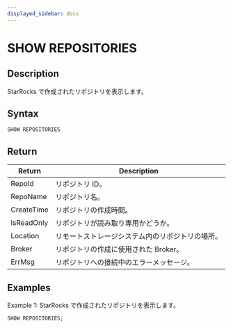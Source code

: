 ```yaml
---
displayed_sidebar: docs
---
```


# SHOW REPOSITORIES

## Description

StarRocks で作成されたリポジトリを表示します。

## Syntax

```SQL
SHOW REPOSITORIES
```

## Return

| **Return** | **Description**                                          |
| ---------- | -------------------------------------------------------- |
| RepoId     | リポジトリ ID。                                          |
| RepoName   | リポジトリ名。                                            |
| CreateTime | リポジトリの作成時間。                                    |
| IsReadOnly | リポジトリが読み取り専用かどうか。                        |
| Location   | リモートストレージシステム内のリポジトリの場所。          |
| Broker     | リポジトリの作成に使用された Broker。                     |
| ErrMsg     | リポジトリへの接続中のエラーメッセージ。                  |

## Examples

Example 1: StarRocks で作成されたリポジトリを表示します。

```SQL
SHOW REPOSITORIES;
```
